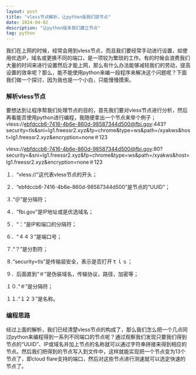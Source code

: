 ```yaml
---
layout: post
title: "vless节点解析，让python版我们搓节点"
date: 2024-04-02
description: "让python版本我们建立节点"
tag: python
---  
```

我们在上网的时候，经常会用到vless节点，而且我们要经常手动进行设置，如使用优选IP，域名或更换不同的端口，是一项较为繁琐的工作。有的时候会浪费我们大量的时间来进行设置然后才能上网，那么有什么办法能够减轻我们的劳动，提高设置的效率呢？那么，能不能使用python来编一段程序来解决这个问题呢？下面我们做一个探讨，因为我也是一个小白，只能慢慢摸索。  

### 解析vless节点  

要想达到让程序帮我们处理节点的目的，首先我们要对vless节点进行分析，然后再看能否使用python进行编程，我随便拿出一个节点来举个例子；
vless://ebfdccb6-7416-4b6e-860d-98587344d500@fbi.gov:443?security=tls&sni=lg1.freessr2.xyz&fp=chrome&type=ws&path=/xyakws&host=lg1.freessr2.xyz&encryption=none＃123  

vless://ebfdccb6-7416-4b6e-860d-98587344d500@fbi.gov:80?security=&sni=lg1.freessr2.xyz&fp=chrome&type=ws&path=/xyakws&host=lg1.freessr2.xyz&encryption=none＃123  

１．“vless://”这代表vless节点的开头；  　　

２．“ebfdccb6-7416-4b6e-860d-98587344d500”是节点的“UUID”；  　

３.“＠”是分隔符；　  　

４．“fbi.gov”是IP地址或是优选域名；　  　

５．“：”是IP和端口的分隔符；  　　

６．“４４３”是端口号；  　　

７.“？”是分割符；  　

８.“security=tls”是传输层安全，表示是否打开ｔｌｓ；　  　

９．后面直到“＃”是伪装域名，传输协议，路径，加密等；  

１０.“＃”是分隔符；  

１１.“１２３”是名称。  

### 编程思路  

经过上面的解析，我们已经清楚vless节点的构成了，那么我们怎么把一个几点同过python来编程得到一系列不同端口的节点呢？通过观察我们发现只要我们得到节点的“UUID”、IP或域名并加上节点的名称就可以通过字符串拼接来得到相应的节点。然后我们把得到的节点写入到文件中，这样就能实现把一个节点变为13个节点了，即cloud flare支持的端口，然后对这些节点进行测速就可以选定快速的节点了。




